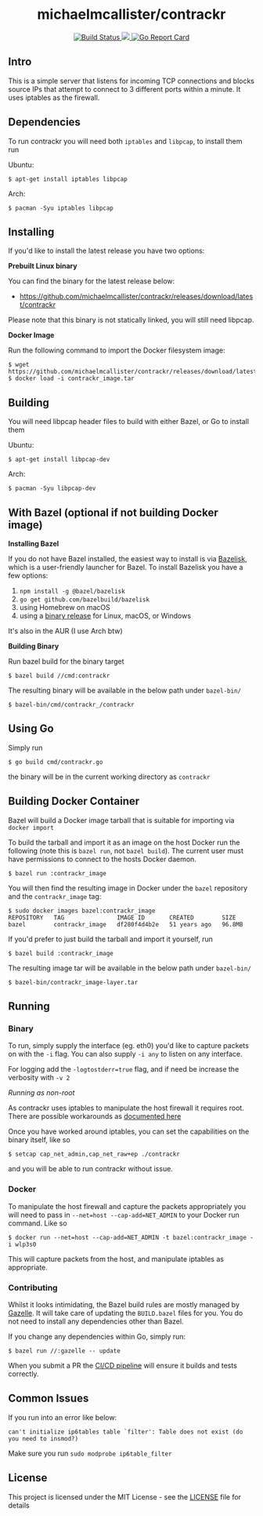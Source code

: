 <h1 align="center">michaelmcallister/contrackr</h1>

<p align="center">
    <a href="https://github.com/michaelmcallister/contrackr/actions?query=workflow%3Abuild">
        <img alt="Build Status" src="https://github.com/michaelmcallister/contrackr/workflows/build/badge.svg">
    </a>
      <a href="https://codecov.io/gh/michaelmcallister/contrackr">
        <img src="https://codecov.io/gh/michaelmcallister/contrackr/branch/main/graph/badge.svg?token=S0V4HRd7Bo"/>
      </a>
    <a href="https://goreportcard.com/report/michaelmcallister/contrackr">
        <img alt="Go Report Card" src="https://goreportcard.com/badge/github.com/michaelmcallister/contrackr">
    </a>
</p>


## Intro
This is a simple server that listens for incoming TCP connections and blocks source IPs that attempt to connect to 3 different ports within a minute. It uses iptables as the firewall.

## Dependencies

To run contrackr you will need both `iptables` and `libpcap`, to install them
run 

Ubuntu:
```
$ apt-get install iptables libpcap
```

Arch:
```
$ pacman -Syu iptables libpcap
```

## Installing

If you'd like to install the latest release you have two options:

**Prebuilt Linux binary**

You can find the binary for the latest release below:
- https://github.com/michaelmcallister/contrackr/releases/download/latest/contrackr

Please note that this binary is not statically linked, you will still need libpcap.

**Docker Image**

Run the following command to import the Docker filesystem image:

```
$ wget https://github.com/michaelmcallister/contrackr/releases/download/latest/contrackr_image.tar
$ docker load -i contrackr_image.tar    
```

## Building

You will need libpcap header files to build with either Bazel, or Go to install them

Ubuntu:
```
$ apt-get install libpcap-dev
```

Arch:
```
$ pacman -Syu libpcap-dev
```

## With Bazel (optional if not building Docker image)

**Installing Bazel**

If you do not have Bazel installed, the easiest way to install is via
[Bazelisk](https://github.com/bazelbuild/bazelisk), which is a user-friendly
launcher for Bazel. To install Bazelisk you have a few options:

1) `npm install -g @bazel/bazelisk`
2) `go get github.com/bazelbuild/bazelisk`
3) using Homebrew on macOS
4) using a [binary release](https://github.com/bazelbuild/bazelisk/releases) for Linux, macOS, or Windows

It's also in the AUR (I use Arch btw)

**Building Binary**

Run bazel build for the binary target
```
$ bazel build //cmd:contrackr 
```
The resulting binary will be available in the below path under `bazel-bin/`
```
$ bazel-bin/cmd/contrackr_/contrackr 
```

## Using Go
Simply run 

`$ go build cmd/contrackr.go` 

the binary will be in the current working directory as `contrackr`

## Building Docker Container

Bazel will build a Docker image tarball that is suitable for importing via 
`docker import`

To build the tarball and import it as an image on the host Docker run the following  (note this is `bazel run`, not `bazel build`). The current user must have permissions to connect to the hosts Docker daemon.

```
$ bazel run :contrackr_image
```

You will then find the resulting image in Docker under the `bazel` repository and the `contrackr_image` tag:

```
$ sudo docker images bazel:contrackr_image
REPOSITORY   TAG               IMAGE ID       CREATED        SIZE
bazel        contrackr_image   df280f4d4b2e   51 years ago   96.8MB   
```

If you'd prefer to just build the tarball and import it yourself, run 

```
$ bazel build :contrackr_image 
```
The resulting image tar will be available in the below path under `bazel-bin/`
```
$ bazel-bin/contrackr_image-layer.tar
```

## Running

### Binary

To run, simply supply the interface (eg. eth0) you'd like to capture packets on with the `-i` flag.
You can also supply `-i any` to listen on any interface.

For logging add the `-logtostderr=true` flag, and if need be increase the verbosity with `-v 2`

*Running as non-root*

As contrackr uses iptables to manipulate the host firewall it requires root. There are possible workarounds as [documented here](https://dbpilot.net/2018/3-ways-to-run-iptables-l-as-non-root-user/)

Once you have worked around iptables, you can set the capabilities on the binary itself, like so
```
$ setcap cap_net_admin,cap_net_raw+ep ./contrackr 
```
and you will be able to run contrackr without issue.

### Docker

To manipulate the host firewall and capture the packets appropriately you will
need to pass in `--net=host --cap-add=NET_ADMIN` to your Docker run command. Like so
```
$ docker run --net=host --cap-add=NET_ADMIN -t bazel:contrackr_image -i wlp3s0
```

This will capture packets from the host, and manipulate iptables as appropriate.

### Contributing

Whilst it looks intimidating, the Bazel build rules are mostly managed by [Gazelle](https://github.com/bazelbuild/bazel-gazelle). It will take care of updating the `BUILD.bazel` files for you. You do not need to install any dependencies other than Bazel.
 
If you change any dependencies within Go, simply run:

```
$ bazel run //:gazelle -- update 
```

When you submit a PR the [CI/CD pipeline](https://github.com/michaelmcallister/contrackr/actions/workflows/ci.yml) will ensure it builds and tests correctly.

## Common Issues

If you run into an error like below:

```
can't initialize ip6tables table `filter': Table does not exist (do you need to insmod?)
```

Make sure you run `sudo modprobe ip6table_filter`

## License
This project is licensed under the MIT License - see the [LICENSE](LICENSE) file for details